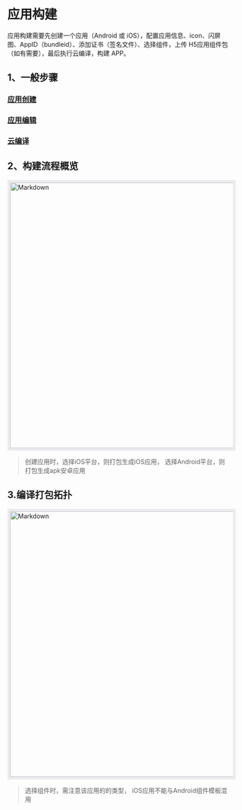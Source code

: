 
# 应用构建

应用构建需要先创建一个应用（Android 或 iOS），配置应用信息、icon、闪屏图、AppID（bundleid）、添加证书（签名文件）、选择组件，上传 H5应用组件包（如有需要），最后执行云编译，构建 APP。

## 1、一般步骤

### 	[应用创建](./application-create.md)

### 	[应用编辑](./application-config.md)

### 	[云编译](./cloud-compile.md)

## 2、构建流程概览

<div align="left">
  <img width="600px" src="https://infocloud-hatom.oss-cn-hangzhou.aliyuncs.com/hatom/doc/resource/AppBuild/images/app-build.png" alt="Markdown" style="border:6px solid #eaecef"/>
</div>

> 创建应用时，选择iOS平台，则打包生成iOS应用， 选择Android平台，则打包生成apk安卓应用

## 3.编译打包拓扑

<div align="left">
  <img width="600px" src="https://infocloud-hatom.oss-cn-hangzhou.aliyuncs.com/hatom/doc/resource/AppBuild/images/app-compile.png" alt="Markdown" style="border:6px solid #eaecef"/>
</div>

> 选择组件时，需注意该应用的的类型， iOS应用不能与Android组件模板混用